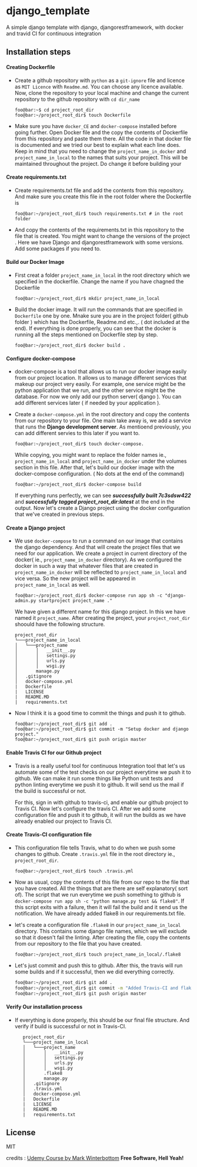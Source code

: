 # django_template
A simple django template with django, djangorestframework, with docker and travid CI for continuous integration

## Installation steps
#### Creating Dockerfile
- Create a github repository with `python` as a `git-ignore` file and licence as `MIT Licence` with `Readme.md`. You can choose any licence available. Now, clone the repository to your local machine and change the current repository to the github repository with `cd dir_name` 

    ```console    
    foo@bar:~$ cd project_root_dir 
    foo@bar:~/project_root_dir$ touch Dockerfile
    ```

- Make sure you have `docker_CE` and `docker-compose` installed before going further.  Open Docker file and the copy the contents of Dockerfile from this repository and paste them there. All the code in that docker file is documented and we tried our best to explain what each line does. Keep in mind that you need to change the `project_name_in_docker` and `project_name_in_local` to the names that suits your project. This will be maintained throughout the project. Do change it before building your 

#### Create requirements.txt
- Create requirements.txt file and add the contents from this repository. And make sure you create this file in the root folder where the Dockerfile is 
    ```console
    foo@bar:~/project_root_dir$ touch requirements.txt # in the root folder
    ```
- And copy the contents of the requirements.txt in this repository to the file that is created. You might want to change the versions of the project . Here we have Django and djangorestframework with some versions. Add some packages if you need to.

#### Build our Docker Image
- First creat a folder `project_name_in_local`  in the root directory which we specified in the dockerfile. Change the name if you have chagned the Dockerfile
    ```console 
    foo@bar:~/project_root_dir$ mkdir project_name_in_local
    ```
- Build the docker image. It will run the commands that are specified in `Dockerfile` one by one. Mnake sure you are in the project folder( github folder ) which has the Dockerfile, Readme.md etc.,. ( dot included at the end). If everything is done properly, you can see that the docker is running all the steps mentioned on Dockerfile step by step.
    ```console
    foo@bar:~/project_root_dir$ docker build .
    ```
#### Configure docker-compose
- docker-compose is a tool that allows us to run our docker image easily from our project location. It allows us to manage different services that makeup our project very easily. For example, one service might be the python application that we run, and the other service might be the database. For now we only add our python server( django ). You can add different services later ( if needed by your application ).

- Create a `docker-compose.yml` in the root directory and copy the contents from our repository to your file. One main take away is, we add a service that runs the __Django development server__.  As mentioend previously, you can add different servies to this later if you want to.
    
    ```console
    foo@bar:~/project_root_dir$ touch docker-compose.
    ```
    While copying, you might want to replace the folder names ie., `project_name_in_local` and `project_name_in_docker` under the volumes section in this file. After that, let's build our docker image with the docker-compose configuration. ( No dots at the end of the command)
    ```console
    foo@bar:~/project_root_dir$ docker-compose build
    ```
    If everything runs perfectly, we can see ___successfully built 7c3sdsw422___ and ___successfully tagged project_root_dir:latest___ at the end in the output. Now let's create a Django project using the docker configuration that we've created in previous steps.
#### Create a Django project
- We use `docker-compose` to run a command on our image that contains the django dependency. And that will create the project files that we need for our application. We create a project in current directory of the docker( ie., `project_name_in_docker` directory). As we configured the docker in such a way that whatever files that are created in `project_name_in_docker` will be reflected to `project_name_in_local` and vice versa. So the new project will be appeared in `project_name_in_local` as well. 

    ```console
    foo@bar:~/project_root_dir$ docker-compose run app sh -c "django-admin.py startproject project_name ."
    ```
    We have given a different name for this django project. In this we have named it `project_name`. After creating the project, your `project_root_dir` shoould have the following structure.
    ```
    project_root_dir
    └───project_name_in_local
    │   └───project_name
    │       │   __init__.py
    │       │   settings.py
    │       │   urls.py
    │       │   wsgi.py
    │       manage.py
    │   .gitignore
    │   docker-compose.yml
    |   Dockerfile
    |   LICENSE
    |   README.MD
    |   requirements.txt
    ```
- Now I think it is a good time to commit the things and push it to github.
    ```console
    foo@bar:~/project_root_dir$ git add .
    foo@bar:~/project_root_dir$ git commit -m "Setup docker and django project."
    foo@bar:~/project_root_dir$ git push origin master
    ```
#### Enable Travis CI for our Github project
- Travis is a really useful tool for continuous Integration tool that let's us automate some of the test checks on our project everytime we push it to github. We can make it run some things like Python unit tests and python linting everytime we push it to github. It will send us the mail if the build is successful or not. 
    
    For this, sign in with github to travis-ci, and enable our github project to Travis CI.  Now let's configure the travis CI. After we add some configuration file and push it to github, it will run the builds as we have already enabled our project to Travis CI.

#### Create Travis-CI configuration file 
- This configuration file tells Travis, what to do when we push some changes to github. Create `.travis.yml` file in the root directory ie., `project_root_dir`.
    ```console
    foo@bar:~/project_root_dir$ touch .travis.yml
    ```
- Now as usual, copy the contents of this file from our repo to the file that you have created. All the things that are there are self explanatory( sort of). The script that we run everytime we push something to github is ```docker-compose run app sh -c "python manage.py test && flake8"```. If this script exits with a failure, then it will fail the build and it send us the notification. We have already added flake8 in our requirements.txt file.

- let's create a configuration file ```.flake8``` in our ```project_name_in_local``` directory. This contains some django file names, which we will exclude so that it doesn't fail the linting. After creating the file, copy the contents from our repository to the file that you have created.
    ```console
    foo@bar:~/project_root_dir$ touch project_name_in_local/.flake8
    ```
- Let's just commit and push this to github. After this, the travis will run some builds and if it successful, then we did everything correctly.
     ```bash
    foo@bar:~/project_root_dir$ git add .
    foo@bar:~/project_root_dir$ git commit -m "Added Travis-CI and flake8 configuration"
    foo@bar:~/project_root_dir$ git push origin master
    ```
#### Verify Our installation process
- If everything is done properly, this should be our final file structure. And verify if build is successful or not in Travis-CI.

     ```
        project_root_dir
        └───project_name_in_local
        │   └───project_name
        │       │   __init__.py
        │       │   settings.py
        │       │   urls.py
        │       │   wsgi.py
        │       .flake8
        │       manage.py
        │   .gitignore
        │   .travis.yml
        │   docker-compose.yml
        |   Dockerfile
        |   LICENSE
        |   README.MD
        |   requirements.txt
    ```


License
----

MIT

credits : [Udemy Course by  Mark Winterbottom](https://www.udemy.com/django-python-advanced/) 
**Free Software, Hell Yeah!**